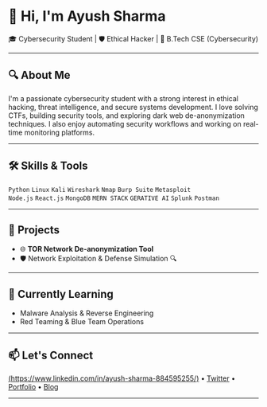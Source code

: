 # 👋 Hi, I'm Ayush Sharma

🎓 Cybersecurity Student | 🛡️ Ethical Hacker | 
📍 B.Tech CSE (Cybersecurity) 

---

## 🔍 About Me

I'm a passionate cybersecurity student with a strong interest in ethical hacking, threat intelligence, and secure systems development. I love solving CTFs, building security tools, and exploring dark web de-anonymization techniques. I also enjoy automating security workflows and working on real-time monitoring platforms.

---

## 🛠️ Skills & Tools

`Python` `Linux` `Kali` `Wireshark` `Nmap` `Burp Suite` `Metasploit`  
`Node.js` `React.js` `MongoDB` `MERN STACK` `GERATIVE AI`
`Splunk`  `Postman`

---

## 🚀 Projects

 
- 🌐 **TOR Network De-anonymization Tool**  
- 🛡️ Network Exploitation & Defense Simulation 🔍 
 
 

---

## 🧠 Currently Learning

- Malware Analysis & Reverse Engineering  
- Red Teaming & Blue Team Operations  

---

## 📫 Let's Connect

[(https://www.linkedin.com/in/ayush-sharma-884595255/)](#) • [Twitter](#) • [Portfolio](#) • [Blog](#)

---
